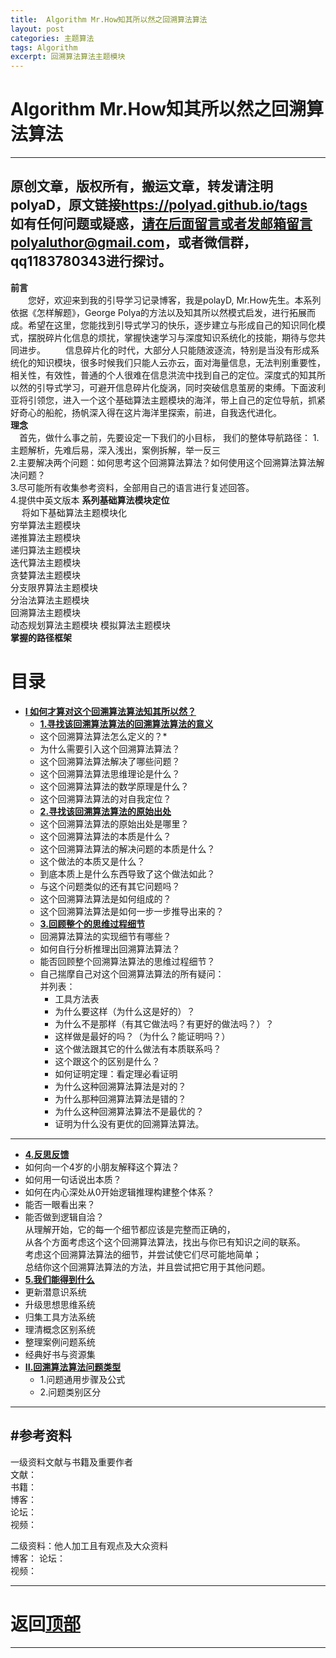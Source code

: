 ```yaml
---
title:  Algorithm Mr.How知其所以然之回溯算法算法
layout: post
categories: 主题算法
tags: Algorithm
excerpt: 回溯算法算法主题模块
---
```

# Algorithm Mr.How知其所以然之回溯算法算法 <span id="home">

---

原创文章，版权所有，搬运文章，转发请注明polyaD，原文链接<https://polyad.github.io/tags>   
如有任何问题或疑惑，请在后面留言或者发邮箱留言polyaluthor@gmail.com，或者微信群，qq1183780343进行探讨。
---
**前言**  
&emsp;&emsp;您好，欢迎来到我的引导学习记录博客，我是polayD, Mr.How先生。本系列依据《怎样解题》，George Polya的方法以及知其所以然模式启发，进行拓展而成。希望在这里，您能找到引导式学习的快乐，逐步建立与形成自己的知识同化模式，摆脱碎片化信息的烦扰，掌握快速学习与深度知识系统化的技能，期待与您共同进步。
&emsp;&emsp;信息碎片化的时代，大部分人只能随波逐流，特别是当没有形成系统化的知识模块，很多时候我们只能人云亦云，面对海量信息，无法判别重要性，相关性，有效性，普通的个人很难在信息洪流中找到自己的定位。深度式的知其所以然的引导式学习，可避开信息碎片化旋涡，同时突破信息茧房的束缚。下面波利亚将引领您，进入一个这个基础算法主题模块的海洋，带上自己的定位导航，抓紧好奇心的船舵，扬帆深入得在这片海洋里探索，前进，自我迭代进化。  
****理念****  
&emsp;首先，做什么事之前，先要设定一下我们的小目标，
我们的整体导航路径：
1.主题解析，先难后易，深入浅出，案例拆解，举一反三  
2.主要解决两个问题：如何思考这个回溯算法算法？如何使用这个回溯算法算法解决问题？  
3.尽可能所有收集参考资料，全部用自己的语言进行复述回答。  
4.提供中英文版本
**系列基础算法模块定位**      
&emsp;
将如下基础算法主题模块化  
穷举算法主题模块  
递推算法主题模块  
递归算法主题模块  
迭代算法主题模块  
贪婪算法主题模块  
分支限界算法主题模块  
分治法算法主题模块  
回溯算法主题模块  
动态规划算法主题模块 
模拟算法主题模块     
****掌握的路径框架****
# 目录
* **[I 如何才算对这个回溯算法算法知其所以然？](#1)**      
  * **[1.寻找该回溯算法算法的回溯算法算法的意义](#1.1)**       
  *  这个回溯算法算法怎么定义的？* 
  *  为什么需要引入这个回溯算法算法？      
  * 这个回溯算法算法解决了哪些问题？   
  * 这个回溯算法算法思维理论是什么？   
  * 这个回溯算法算法的数学原理是什么？  
  * 这个回溯算法算法的对自我定位？   
  * **[2.寻找该回溯算法算法的原始出处](#1.2)**   
  * 这个回溯算法算法的原始出处是哪里？    
  * 这个回溯算法算法的本质是什么？    
  * 这个回溯算法算法的解决问题的本质是什么？   
  * 这个做法的本质又是什么？    
  * 到底本质上是什么东西导致了这个做法如此？    
  * 与这个问题类似的还有其它问题吗？ 
  * 这个回溯算法算法是如何组成的？    
  * 这个回溯算法算法是如何一步一步推导出来的？  
  * **[3.回顾整个的思维过程细节](#1.3)**  
  * 回溯算法算法的实现细节有哪些？   
  * 如何自行分析推理出回溯算法算法？      
  * 能否回顾整个回溯算法算法的思维过程细节？  
  - 
    自己揣摩自己对这个回溯算法算法的所有疑问：      
      并列表：     
    * 工具方法表 
    *   为什么要这样（为什么这是好的）？    
    *   为什么不是那样（有其它做法吗？有更好的做法吗？）？    
    *   这样做是最好的吗？（为什么？能证明吗？）    
    *   这个做法跟其它的什么做法有本质联系吗？    
    *   这个跟这个的区别是什么？    
    *   如何证明定理：看定理必看证明    
    *   为什么这种回溯算法算法是对的？    
    *   为什么那种回溯算法算法是错的？    
    *   为什么这种回溯算法算法不是最优的？    
    *   证明为什么没有更优的回溯算法算法。 
 ----  
  * **[4.反思反馈](#1.4)**      
  *  如何向一个4岁的小朋友解释这个算法？ 
  *  如何用一句话说出本质？
  *  如何在内心深处从0开始逻辑推理构建整个体系？
  *  能否一眼看出来？     
  * 能否做到逻辑自洽？    
    从理解开始，它的每一个细节都应该是完整而正确的，    
    从各个方面考虑这个这个回溯算法算法，找出与你已有知识之间的联系。    
    考虑这个回溯算法算法的细节，并尝试使它们尽可能地简单；    
    总结你这个回溯算法算法的方法，并且尝试把它用于其他问题。    
  * **[5.我们能得到什么](#1.5)**         
  *   更新潜意识系统    
  *   升级思想思维系统    
  *   归集工具方法系统    
  *   理清概念区别系统        
  *   整理案例问题系统  
  *   经典好书与资源集      
* **[II.回溯算法算法问题类型](#2)**     
  *  1.问题通用步骤及公式   
  *  2.问题类别区分    







-----
#参考资料  
-----  
一级资料文献与书籍及重要作者  
文献：  
书籍：  
博客：   
论坛：   
视频：  

二级资料：他人加工且有观点及大众资料  
博客： 
论坛：   
视频：    



-----

# **返回[顶部](#home)**

---- 